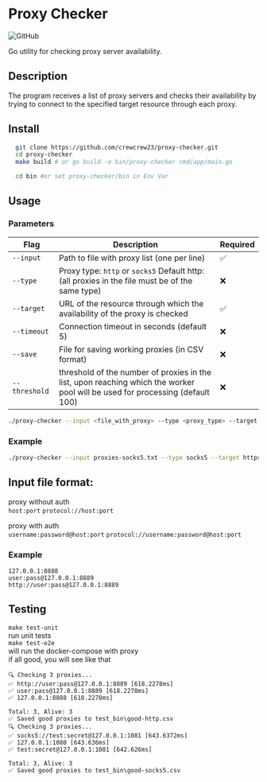 # Proxy Checker
![GitHub](https://img.shields.io/badge/Go-1.24.2+-blue)

Go utility for checking proxy server availability.

## Description
The program receives a list of proxy servers and checks their availability by trying to connect to the specified target resource through each proxy.

##  Install

```bash
  git clone https://github.com/crewcrew23/proxy-checker.git
  cd proxy-checker
  make build # or go build -o bin/proxy-checker cmd/app/main.go

  cd bin #or set proxy-checker/bin in Env Var
```

## Usage

### Parameters
| Flag       | Description                                                                                                  | Required |
|------------|--------------------------------------------------------------------------------------------------------------|----------|
| `--input`  | Path to file with proxy list (one per line)                                                                  | ✅        |
| `--type`   | Proxy type: `http` or `socks5` Default http:(all proxies in the file must be of the same type)                            | ❌        |
| `--target` | URL of the resource through which the availability of the proxy is checked                                   | ✅        |
| `--timeout`| Connection timeout in seconds (default 5)                                                                    | ❌        |
| `--save`   | File for saving working proxies (in CSV format)                                             | ❌        |
| `--threshold`   | threshold of the number of proxies in the list, upon reaching which the worker pool will be used for processing (default 100)                                            | ❌        |

```bash
./proxy-checker --input <file_with_proxy> --type <proxy_type> --target <target_URL> --timeout <second> --save <output_file>
```

### Example
```bash
./proxy-checker --input proxies-socks5.txt --type socks5 --target https://www.google.com --timeout 5 --save good-socks5.csv
```


## Input file format:
proxy without auth <br>
``` host:port ```
``` protocol://host:port ```

proxy with auth <br>
``` username:password@host:port ```
``` protocol://username:password@host:port ```

### Example
```
127.0.0.1:8888
user:pass@127.0.0.1:8889
http://user:pass@127.0.0.1:8889
```
## Testing
```make test-unit```<br>
run unit tests <br>
``` make test-e2e ``` <br>
will run the docker-compose with proxy <br>
if all good, you will see like that
```
🔍 Checking 3 proxies...
✅ http://user:pass@127.0.0.1:8889 [618.2278ms]
✅ user:pass@127.0.0.1:8889 [618.2278ms]
✅ 127.0.0.1:8888 [618.2278ms]

Total: 3, Alive: 3
✅ Saved good proxies to test_bin\good-http.csv
🔍 Checking 3 proxies...
✅ socks5://test:secret@127.0.0.1:1081 [643.6372ms]
✅ 127.0.0.1:1080 [643.636ms]
✅ test:secret@127.0.0.1:1081 [642.626ms]

Total: 3, Alive: 3
✅ Saved good proxies to test_bin\good-socks5.csv
```